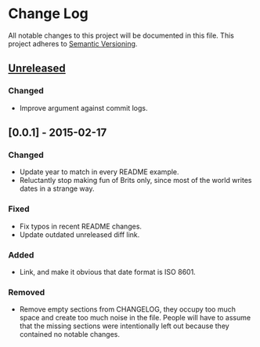 # Change Log
All notable changes to this project will be documented in this file.
This project adheres to [Semantic Versioning](http://semver.org/).

## [Unreleased][unreleased]
### Changed
- Improve argument against commit logs.

## [0.0.1] - 2015-02-17
### Changed
- Update year to match in every README example.
- Reluctantly stop making fun of Brits only, since most of the world
  writes dates in a strange way.

### Fixed
- Fix typos in recent README changes.
- Update outdated unreleased diff link.

### Added
- Link, and make it obvious that date format is ISO 8601.

### Removed
- Remove empty sections from CHANGELOG, they occupy too much space and
create too much noise in the file. People will have to assume that the
missing sections were intentionally left out because they contained no
notable changes.

[unreleased]: https://github.com/olivierlacan/keep-a-changelog/compare/v0.0.1...HEAD
[0.0.2]: https://github.com/olivierlacan/keep-a-changelog/compare/v0.0.1...v0.0.2